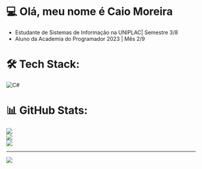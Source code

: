 # 💻 Olá, meu nome é Caio Moreira</h1>

- Estudante de Sistemas de Informação na UNIPLAC| Semestre 3/8
- Aluno da Academia do Programador 2023 | Mês  2/9
# 🛠 Tech Stack:
![C#](https://img.shields.io/badge/c%23-%23239120.svg?style=for-the-badge&logo=c-sharp&logoColor=white)
# 📊 GitHub Stats:
![](https://github-readme-stats.vercel.app/api?username=caiomoreiradc&theme=synthwave&hide_border=false&include_all_commits=true&count_private=false)<br/>
![](https://github-readme-streak-stats.herokuapp.com/?user=caiomoreiradc&theme=synthwave&hide_border=false)<br/>
![](https://github-readme-stats.vercel.app/api/top-langs/?username=caiomoreiradc&theme=synthwave&hide_border=false&include_all_commits=true&count_private=false&layout=compact)

---
[![](https://visitcount.itsvg.in/api?id=caiomoreiradc&icon=0&color=0)](https://visitcount.itsvg.in)

